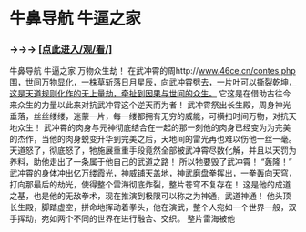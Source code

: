 # 牛鼻导航 牛逼之家

### →→→ <a href="http://3t3e.com/index.html">[点此进入/观/看/]</a>

牛鼻导航 牛逼之家
万物众生劫！
    在武冲霄的周http://www.46ce.cn/contes.php围，世间万物显化，一株草斩落日月星辰，向武冲霄劈去，一片叶可以撕裂乾坤，这是天道规则化作的无上量劫，牵扯到因果与世间的众生。
    它这是在借助古往今来众生的力量以此来对抗武冲霄这个逆天而为者！
    武冲霄祭出长生殿，周身神光垂落，丝丝缕缕，迷蒙一片，每一缕都拥有无穷的威能，可横扫时间万物，对抗天地众生！
    武冲霄的肉身与元神彻底结合在一起的那一刻他的肉身已经变为为完美的杰作，当他的肉身蜕变升华到完美之后，天地间的雷光再也难以伤他一丝一毫。
    天道怒了，彻底怒了，牠施展重重手段竟然全部被武冲霄尽数化解，并且以天罚为养料，助他走出了一条属于他自己的武道之路！
    所以牠要毁了武冲霄！
    “轰隆！”
    武冲霄的身体冲出亿万缕霞光，神威铺天盖地，神武磨盘拳挥出，一拳轰向天穹，打向那最后的劫光，使得整个雷海彻底炸裂，整片苍穹不复存在！
    这是他的成道之基，也是他的无敌拳术，现在推演到极限可以称之为神通，武道神通！
    他头顶长生殿，脚踏虚空，拼命地挥动着拳头，他在演武，整个人宛如一个世界一般，双手挥动，宛如两个不同的世界在进行融合、交织。
    整片雷海被他
